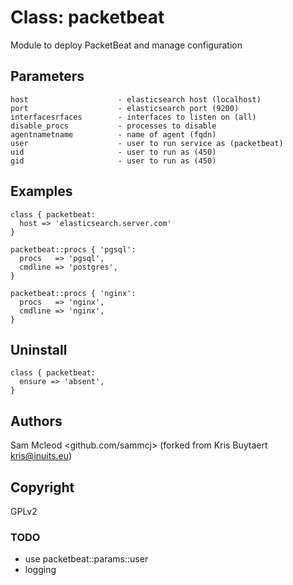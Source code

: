 # Class: packetbeat

Module to deploy PacketBeat and manage configuration

## Parameters

```
host                    - elasticsearch host (localhost)
port                    - elasticsearch port (9200)
interfacesrfaces        - interfaces to listen on (all)
disable_procs           - processes to disable
agentnametname          - name of agent (fqdn)
user                    - user to run service as (packetbeat)
uid                     - user to run as (450)
gid                     - user to run as (450)
```

## Examples

```
class { packetbeat:
  host => 'elasticsearch.server.com'
}

packetbeat::procs { 'pgsql':
  procs   => 'pgsql',
  cmdline => 'postgres',
}

packetbeat::procs { 'nginx':
  procs   => 'nginx',
  cmdline => 'nginx',
}
```

## Uninstall

```
class { packetbeat:
  ensure => 'absent',
}
```

## Authors

Sam Mcleod <github.com/sammcj> (forked from Kris Buytaert <kris@inuits.eu>)

## Copyright

GPLv2

### TODO

- use packetbeat::params::user
- logging